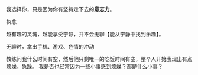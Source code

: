 我选择你，只是因为你有坚持走下去的**意志力**。

执念

越有趣的灵魂，越能享受宁静，并不会无聊【能从宁静中找到乐趣】。

无聊时，拿出手机、游戏、色情的冲动

教练问我什么时间有空，然后他只剩唯一的吃饭时间有空，整个人开始表现出有点烦燥，急躁。
我是否也经常因为一些小事感到烦燥？都是什么小事？
